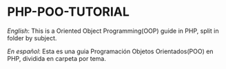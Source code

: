 # PHP-POO-TUTORIAL
*English*:
This is a Oriented Object Programming(OOP) guide in PHP, split in folder by subject.  

*En español*:
Esta es una guia Programación Objetos Orientados(POO) en PHP, dividida en carpeta por tema.
